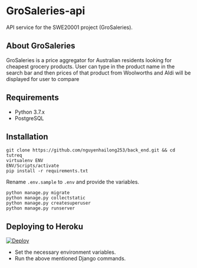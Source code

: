 # GroSaleries-api

API service for the SWE20001 project (GroSaleries).

## About GroSaleries
GroSaleries is a price aggregator for Australian residents looking for cheapest grocery products.
User can type in the product name in the search bar and then prices of that product from Woolworths and Aldi will be displayed for user to compare

## Requirements

- Python 3.7.x
- PostgreSQL

## Installation

    git clone https://github.com/nguyenhailong253/back_end.git && cd tutreq
    virtualenv ENV
    ENV/Scripts/activate
    pip install -r requirements.txt

Rename `.env.sample` to `.env` and provide the variables.

    python manage.py migrate
    python manage.py collectstatic
    python manage.py createsuperuser
    python manage.py runserver

## Deploying to Heroku

[![Deploy](https://www.herokucdn.com/deploy/button.svg)](https://heroku.com/deploy?template=https://github.com/nguyenhailong253/back_end)

- Set the necessary environment variables.
- Run the above mentioned Django commands.
